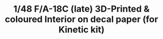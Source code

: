 ---
layout: product
title: "1/48 F/A-18C (late) 3D-Printed & coloured Interior on decal paper (for Kinetic kit)"
price: "2300" 
desc: "3D Dekal"
img_path: "/assets/img/QD48040.webp"
brand: "Quinta Studio"
available: false
special_offer: false
new: false
soon: false
cat: "010000"
subcat: "016000"
subsubcat: "0N/A"
sifra: "QD48040"
popular: false
---